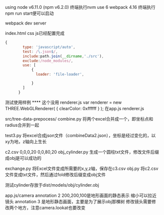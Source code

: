 using node v6.11.0 (npm v6.2.0) 终端执行nvm use 6
webpack 4.16
终端执行npm run start便可以启动

webpack dev server

index.html css js已经配置完成

```javascript
{
        type: 'javascript/auto',
        test: /\.json$/,
        include:path.join(__dirname,'./src'),
        exclude:/node_modules/,
        use: [
            {
              loader: 'file-loader',

            }
        ]
      }
```
测试使用样例
**** 这个没用 renderer.js var renderer = new THREE.WebGLRenderer( { clearColor: 0xffffff } );
在app.js renderer.js

src/tree-data-prepocess/
combine.py 
将两个excel合并成一个，即坐标点和radius合并到一起

test3.py 
将excel合成json文件（combineData2.json），坐标是经过变化的，以xy为地，z轴向上生长

c2.csv
0,0,0,20
0,0,80,20
obj_cylinder.py
生成一个圆柱txt文件，修改文件后缀成obj是可以成功的

exchange.py
将Excel文件变成所需要的x,y,z轴，保存在c3.csv
obj.py
将c2.csv文件变成txt文件，然后通过fold修改后缀变成obj文件


测试cylinder存放于dist/models/obj/cylinder.obj

app.js/camera 
annotation 2
200,200,100是地形画面的静态表示
缩小可以拉近镜头
annotation 3
是地形静态画面，主要是为了展示obj那棵树
修改镜头需要修改两个地方，注意camera.lookat也要改变




